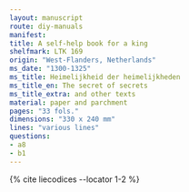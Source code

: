 ```yaml
---
layout: manuscript
route: diy-manuals
manifest: 
title: A self-help book for a king
shelfmark: LTK 169
origin: "West-Flanders, Netherlands"
ms_date: "1300-1325"
ms_title: Heimelijkheid der heimelijkheden
ms_title_en: The secret of secrets
ms_title_extra: and other texts
material: paper and parchment
pages: "33 fols."
dimensions: "330 x 240 mm"
lines: "various lines"
questions:
- a8
- b1
---
```


{% cite liecodices --locator 1-2 %}